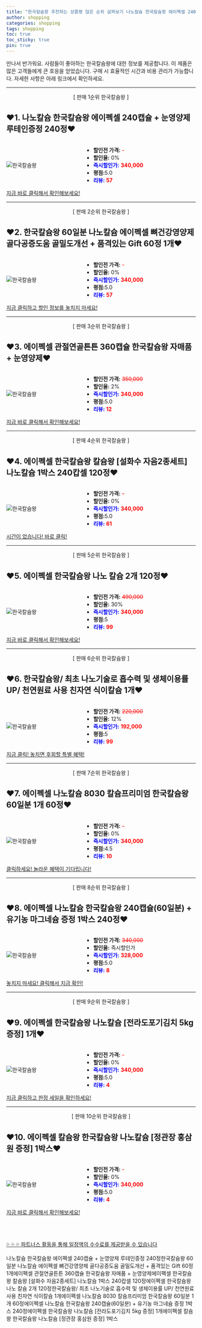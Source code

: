 ```yaml
---
title: "한국칼슘왕 추천하는 상품평 많은 순위 살펴보기 나노칼슘 한국칼슘왕 에이펙셀 240캡슐 +"
author: shopping
categories: shopping
tags: shopping
toc: true
toc_sticky: true
pin: true
---
```

만나서 반가워요. 사람들이 좋아하는 한국칼슘왕에 대한 정보를 제공합니다. 이 제품은 많은 고객들에게 큰 호응을 얻었습니다. 구매 시 효율적인 시간과 비용 관리가 가능합니다. 자세한 사항은 아래 링크에서 확인하세요.

---
<p class="toplist" style="margin: 0 auto; display: block; width: fit-content;">[ 판매 1순위 한국칼슘왕 ]</p>

<h2><strong>❤️1. 나노칼슘 한국칼슘왕 에이펙셀 240캡슐 + 눈영양제 루테인증정 240정❤️</strong></h2>

<div style="display: flex; align-items: center;">
    <div style="flex: 0.4;">
        <img src="https://thumbnail8.coupangcdn.com/thumbnails/remote/230x230ex/image/vendor_inventory/f779/8225cf5bba3e28e2681254d7e2b507e6a1a4e47359fc4807b1fcb50559f0.jpg" alt="한국칼슘왕" style="max-width: 100%;">
    </div>
    <div style="flex: 0.6; margin-left: 10px;">
        <ul>
            <li><strong>할인전 가격:</strong> <del style="color: red;">-</del></li>
            <li><strong>할인율:</strong> 0%</li>
            <li><span style='color:blue'><strong>즉시할인가:</strong></span> <span style='color:red'><strong>340,000</strong></span></li>
            <li><strong>평점:</strong>5.0</li>
            <li><span style='color:blue'><strong>리뷰:</strong></span> <span style='color:red'><strong>57</strong></span></li>
        </ul>
    </div>
</div>
<div class="center">
    <a href="https://selin100587.github.io?lptag=AF9450613&subid=githubio&pageKey=7665469738&traceid=V0-153&itemId=17311475957&vendorItemId=84482288999" class="myButton">
        지금 바로 클릭해서 확인해보세요!
    </a>
</div>


---
<p class="toplist" style="margin: 0 auto; display: block; width: fit-content;">[ 판매 2순위 한국칼슘왕 ]</p>

<h2><strong>❤️2. 한국칼슘왕 60일분 나노칼슘 에이펙셀 뼈건강영양제 골다공증도움 골밀도개선 + 품격있는 Gift 60정 1개❤️</strong></h2>

<div style="display: flex; align-items: center;">
    <div style="flex: 0.4;">
        <img src="https://thumbnail6.coupangcdn.com/thumbnails/remote/230x230ex/image/vendor_inventory/ca45/54d0a10c3cd62cf74db7475a141394a04fa7563f5a80ab592bcd8d0c38b8.jpg" alt="한국칼슘왕" style="max-width: 100%;">
    </div>
    <div style="flex: 0.6; margin-left: 10px;">
        <ul>
            <li><strong>할인전 가격:</strong> <del style="color: red;">-</del></li>
            <li><strong>할인율:</strong> 0%</li>
            <li><span style='color:blue'><strong>즉시할인가:</strong></span> <span style='color:red'><strong>340,000</strong></span></li>
            <li><strong>평점:</strong>5.0</li>
            <li><span style='color:blue'><strong>리뷰:</strong></span> <span style='color:red'><strong>57</strong></span></li>
        </ul>
    </div>
</div>
<div class="center">
    <a href="https://selin100587.github.io?lptag=AF9450613&subid=githubio&pageKey=7665469738&traceid=V0-153&itemId=18739886032&vendorItemId=71586986198" class="myButton">
        지금 클릭하고 할인 정보를 놓치지 마세요!
    </a>
</div>


---
<p class="toplist" style="margin: 0 auto; display: block; width: fit-content;">[ 판매 3순위 한국칼슘왕 ]</p>

<h2><strong>❤️3. 에이펙셀 관절연골튼튼 360캡슐 한국칼슘왕 자매품 + 눈영양제❤️</strong></h2>

<div style="display: flex; align-items: center;">
    <div style="flex: 0.4;">
        <img src="https://thumbnail8.coupangcdn.com/thumbnails/remote/230x230ex/image/vendor_inventory/4e93/5c41b09417d9ecd62fe91798a0eae1df53be0c316ba9c1784334fc699f45.jpg" alt="한국칼슘왕" style="max-width: 100%;">
    </div>
    <div style="flex: 0.6; margin-left: 10px;">
        <ul>
            <li><strong>할인전 가격:</strong> <del style="color: red;">350,000</del></li>
            <li><strong>할인율:</strong> 2%</li>
            <li><span style='color:blue'><strong>즉시할인가:</strong></span> <span style='color:red'><strong>340,000</strong></span></li>
            <li><strong>평점:</strong>5.0</li>
            <li><span style='color:blue'><strong>리뷰:</strong></span> <span style='color:red'><strong>12</strong></span></li>
        </ul>
    </div>
</div>
<div class="center">
    <a href="https://selin100587.github.io?lptag=AF9450613&subid=githubio&pageKey=8190081939&traceid=V0-153&itemId=18017366980&vendorItemId=85172692189" class="myButton">
        지금 바로 클릭해서 확인해보세요!
    </a>
</div>


---
<p class="toplist" style="margin: 0 auto; display: block; width: fit-content;">[ 판매 4순위 한국칼슘왕 ]</p>

<h2><strong>❤️4. 에이펙셀 한국칼슘왕 칼슘왕 [설화수 자음2종세트] 나노칼슘 1박스 240캅셀 120정❤️</strong></h2>

<div style="display: flex; align-items: center;">
    <div style="flex: 0.4;">
        <img src="https://thumbnail9.coupangcdn.com/thumbnails/remote/230x230ex/image/vendor_inventory/24f0/837849eb566617a49091f8c502a8e347afb1e40ca19cab4a157c391190d0.jpg" alt="한국칼슘왕" style="max-width: 100%;">
    </div>
    <div style="flex: 0.6; margin-left: 10px;">
        <ul>
            <li><strong>할인전 가격:</strong> <del style="color: red;">-</del></li>
            <li><strong>할인율:</strong> 0%</li>
            <li><span style='color:blue'><strong>즉시할인가:</strong></span> <span style='color:red'><strong>340,000</strong></span></li>
            <li><strong>평점:</strong>5.0</li>
            <li><span style='color:blue'><strong>리뷰:</strong></span> <span style='color:red'><strong>61</strong></span></li>
        </ul>
    </div>
</div>
<div class="center">
    <a href="https://selin100587.github.io?lptag=AF9450613&subid=githubio&pageKey=1389469105&traceid=V0-153&itemId=2425039951&vendorItemId=70418204011" class="myButton">
        시간이 없습니다! 바로 클릭!
    </a>
</div>


---
<p class="toplist" style="margin: 0 auto; display: block; width: fit-content;">[ 판매 5순위 한국칼슘왕 ]</p>

<h2><strong>❤️5. 에이펙셀 한국칼슘왕 나노 칼슘 2개 120정❤️</strong></h2>

<div style="display: flex; align-items: center;">
    <div style="flex: 0.4;">
        <img src="https://thumbnail7.coupangcdn.com/thumbnails/remote/230x230ex/image/vendor_inventory/734e/379b5b3ee97476361c5ac0db17e22fe5cd446587eeba5e7c976bb792bed8.png" alt="한국칼슘왕" style="max-width: 100%;">
    </div>
    <div style="flex: 0.6; margin-left: 10px;">
        <ul>
            <li><strong>할인전 가격:</strong> <del style="color: red;">490,000</del></li>
            <li><strong>할인율:</strong> 30%</li>
            <li><span style='color:blue'><strong>즉시할인가:</strong></span> <span style='color:red'><strong>340,000</strong></span></li>
            <li><strong>평점:</strong>5</li>
            <li><span style='color:blue'><strong>리뷰:</strong></span> <span style='color:red'><strong>99</strong></span></li>
        </ul>
    </div>
</div>
<div class="center">
    <a href="https://selin100587.github.io?lptag=AF9450613&subid=githubio&pageKey=8188004351&traceid=V0-153&itemId=23420954305&vendorItemId=90447984979" class="myButton">
        지금 바로 클릭해서 확인해보세요!
    </a>
</div>


---
<p class="toplist" style="margin: 0 auto; display: block; width: fit-content;">[ 판매 6순위 한국칼슘왕 ]</p>

<h2><strong>❤️6. 한국칼슘왕/ 최초 나노기술로 흡수력 및 생체이용률 UP/ 천연원료 사용 친자연 식이칼슘 1개❤️</strong></h2>

<div style="display: flex; align-items: center;">
    <div style="flex: 0.4;">
        <img src="https://thumbnail8.coupangcdn.com/thumbnails/remote/230x230ex/image/vendor_inventory/0981/b9968fdb8e26a03e70b85a71dd55efcdcb285c541c346c36b536ad6114bd.jpeg" alt="한국칼슘왕" style="max-width: 100%;">
    </div>
    <div style="flex: 0.6; margin-left: 10px;">
        <ul>
            <li><strong>할인전 가격:</strong> <del style="color: red;">220,000</del></li>
            <li><strong>할인율:</strong> 12%</li>
            <li><span style='color:blue'><strong>즉시할인가:</strong></span> <span style='color:red'><strong>192,000</strong></span></li>
            <li><strong>평점:</strong>5</li>
            <li><span style='color:blue'><strong>리뷰:</strong></span> <span style='color:red'><strong>99</strong></span></li>
        </ul>
    </div>
</div>
<div class="center">
    <a href="https://selin100587.github.io?lptag=AF9450613&subid=githubio&pageKey=8189809092&traceid=V0-153&itemId=23433821339&vendorItemId=90460752875" class="myButton">
        지금 클릭! 놓치면 후회할 특별 혜택!
    </a>
</div>


---
<p class="toplist" style="margin: 0 auto; display: block; width: fit-content;">[ 판매 7순위 한국칼슘왕 ]</p>

<h2><strong>❤️7. 에이펙셀 나노칼슘 8030 칼슘프리미엄 한국칼슘왕 60일분 1개 60정❤️</strong></h2>

<div style="display: flex; align-items: center;">
    <div style="flex: 0.4;">
        <img src="https://thumbnail10.coupangcdn.com/thumbnails/remote/230x230ex/image/vendor_inventory/2665/5e01a271699d3beec4df556f1b6525bacc24147cd7aff5f6957d0ba72d24.jpg" alt="한국칼슘왕" style="max-width: 100%;">
    </div>
    <div style="flex: 0.6; margin-left: 10px;">
        <ul>
            <li><strong>할인전 가격:</strong> <del style="color: red;">-</del></li>
            <li><strong>할인율:</strong> 0%</li>
            <li><span style='color:blue'><strong>즉시할인가:</strong></span> <span style='color:red'><strong>340,000</strong></span></li>
            <li><strong>평점:</strong>4.5</li>
            <li><span style='color:blue'><strong>리뷰:</strong></span> <span style='color:red'><strong>10</strong></span></li>
        </ul>
    </div>
</div>
<div class="center">
    <a href="https://selin100587.github.io?lptag=AF9450613&subid=githubio&pageKey=8203940965&traceid=V0-153&itemId=3216522603&vendorItemId=85628891997" class="myButton">
        클릭하세요! 놀라운 혜택이 기다립니다!
    </a>
</div>


---
<p class="toplist" style="margin: 0 auto; display: block; width: fit-content;">[ 판매 8순위 한국칼슘왕 ]</p>

<h2><strong>❤️8. 에이펙셀 나노칼슘 한국칼슘왕 240캡슐(60일분) + 유기농 마그네슘 증정 1박스 240정❤️</strong></h2>

<div style="display: flex; align-items: center;">
    <div style="flex: 0.4;">
        <img src="https://thumbnail9.coupangcdn.com/thumbnails/remote/230x230ex/image/vendor_inventory/d9b9/8493dea7845dec5c9192c3e06da3d4e540ac9ba4913e26221ad4543247e5.jpg" alt="한국칼슘왕" style="max-width: 100%;">
    </div>
    <div style="flex: 0.6; margin-left: 10px;">
        <ul>
            <li><strong>할인전 가격:</strong> <del style="color: red;">340,000</del></li>
            <li><strong>할인율:</strong> 즉시할인가</li>
            <li><span style='color:blue'><strong>즉시할인가:</strong></span> <span style='color:red'><strong>328,000</strong></span></li>
            <li><strong>평점:</strong>5.0</li>
            <li><span style='color:blue'><strong>리뷰:</strong></span> <span style='color:red'><strong>8</strong></span></li>
        </ul>
    </div>
</div>
<div class="center">
    <a href="https://selin100587.github.io?lptag=AF9450613&subid=githubio&pageKey=8203945217&traceid=V0-153&itemId=498374771&vendorItemId=5459560118" class="myButton">
        놓치지 마세요! 클릭해서 지금 확인!
    </a>
</div>


---
<p class="toplist" style="margin: 0 auto; display: block; width: fit-content;">[ 판매 9순위 한국칼슘왕 ]</p>

<h2><strong>❤️9. 에이펙셀 한국칼슘왕 나노칼슘 [전라도포기김치 5kg 증정] 1개❤️</strong></h2>

<div style="display: flex; align-items: center;">
    <div style="flex: 0.4;">
        <img src="https://thumbnail6.coupangcdn.com/thumbnails/remote/230x230ex/image/vendor_inventory/f603/4ba71dd03fefeee5882cfe2bc755398ab8f91549df23fcca6fff20d844f5.jpg" alt="한국칼슘왕" style="max-width: 100%;">
    </div>
    <div style="flex: 0.6; margin-left: 10px;">
        <ul>
            <li><strong>할인전 가격:</strong> <del style="color: red;">-</del></li>
            <li><strong>할인율:</strong> 0%</li>
            <li><span style='color:blue'><strong>즉시할인가:</strong></span> <span style='color:red'><strong>340,000</strong></span></li>
            <li><strong>평점:</strong>5.0</li>
            <li><span style='color:blue'><strong>리뷰:</strong></span> <span style='color:red'><strong>4</strong></span></li>
        </ul>
    </div>
</div>
<div class="center">
    <a href="https://selin100587.github.io?lptag=AF9450613&subid=githubio&pageKey=4606096244&traceid=V0-153&itemId=5687100416&vendorItemId=72985959666" class="myButton">
        지금 클릭하고 한정 세일을 확인하세요!
    </a>
</div>


---
<p class="toplist" style="margin: 0 auto; display: block; width: fit-content;">[ 판매 10순위 한국칼슘왕 ]</p>

<h2><strong>❤️10. 에이펙셀 칼슘왕 한국칼슘왕 나노칼슘 [정관장 홍삼원 증정] 1박스❤️</strong></h2>

<div style="display: flex; align-items: center;">
    <div style="flex: 0.4;">
        <img src="https://thumbnail8.coupangcdn.com/thumbnails/remote/230x230ex/image/vendor_inventory/7eaf/67aa5137cd0998ce683c67bc26c4073d02f8df0d4a1b69934766162f5aaa.jpg" alt="한국칼슘왕" style="max-width: 100%;">
    </div>
    <div style="flex: 0.6; margin-left: 10px;">
        <ul>
            <li><strong>할인전 가격:</strong> <del style="color: red;">-</del></li>
            <li><strong>할인율:</strong> 0%</li>
            <li><span style='color:blue'><strong>즉시할인가:</strong></span> <span style='color:red'><strong>340,000</strong></span></li>
            <li><strong>평점:</strong>5.0</li>
            <li><span style='color:blue'><strong>리뷰:</strong></span> <span style='color:red'><strong>4</strong></span></li>
        </ul>
    </div>
</div>
<div class="center">
    <a href="https://selin100587.github.io?lptag=AF9450613&subid=githubio&pageKey=4606096244&traceid=V0-153&itemId=3201527158&vendorItemId=71188912060" class="myButton">
        지금 바로 클릭해서 확인해보세요!
    </a>
</div>

<br><br><br>[💦 💦 💦 파트너스 활동을 통해 일정액의 수수료를 제공받을 수 있습니다](https://link.coupang.com/a/bcpT2c)<br><br>나노칼슘 한국칼슘왕 에이펙셀 240캡슐 + 눈영양제 루테인증정 240정한국칼슘왕 60일분 나노칼슘 에이펙셀 뼈건강영양제 골다공증도움 골밀도개선 + 품격있는 Gift 60정 1개에이펙셀 관절연골튼튼 360캡슐 한국칼슘왕 자매품 + 눈영양제에이펙셀 한국칼슘왕 칼슘왕 [설화수 자음2종세트] 나노칼슘 1박스 240캅셀 120정에이펙셀 한국칼슘왕 나노 칼슘 2개 120정한국칼슘왕/ 최초 나노기술로 흡수력 및 생체이용률 UP/ 천연원료 사용 친자연 식이칼슘 1개에이펙셀 나노칼슘 8030 칼슘프리미엄 한국칼슘왕 60일분 1개 60정에이펙셀 나노칼슘 한국칼슘왕 240캡슐(60일분) + 유기농 마그네슘 증정 1박스 240정에이펙셀 한국칼슘왕 나노칼슘 [전라도포기김치 5kg 증정] 1개에이펙셀 칼슘왕 한국칼슘왕 나노칼슘 [정관장 홍삼원 증정] 1박스